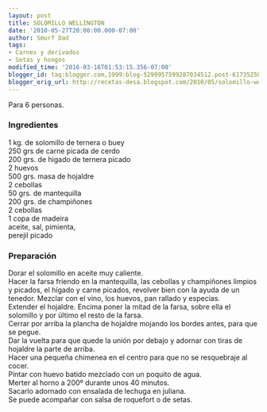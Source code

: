 ```yaml
---
layout: post
title: SOLOMILLO WELLINGTON
date: '2010-05-27T20:00:00.000-07:00'
author: Smurf Dad
tags:
- Carnes y derivados
- Setas y hongos
modified_time: '2016-03-16T01:53:15.356-07:00'
blogger_id: tag:blogger.com,1999:blog-5299957599287034512.post-6173525034505449905
blogger_orig_url: http://recetas-desa.blogspot.com/2010/05/solomillo-wellington.html
---
```


Para 6 personas.<br><h3>Ingredientes</h3><p>1 kg. de solomillo de ternera o buey<br/>250 grs de carne picada de cerdo<br/>200 grs. de higado de ternera picado<br/>2 huevos<br/>500 grs. masa de hojaldre<br/>2 cebollas<br/>50 grs. de mantequilla<br/>200 grs. de champi&ntilde;ones<br/>2 cebollas<br/>1 copa de madeira<br/>aceite, sal, pimienta,<br/>perejil picado</p><h3>Preparaci&oacute;n</h3><p>Dorar el solomillo en aceite muy caliente.<br/>Hacer la farsa friendo en la mantequilla, las cebollas y champi&ntilde;ones limpios y picados, el h&iacute;gado y carne picados, revolver bien con la ayuda de un tenedor. Mezclar con el vino, los huevos, pan rallado y especias.<br/>Extender el hojaldre. Encima poner la mitad de la farsa, sobre ella el solomillo y por &uacute;ltimo el resto de la farsa.<br/>Cerrar por arriba la plancha de hojaldre mojando los bordes antes, para que se pegue.<br/>Dar la vuelta para que quede la uni&oacute;n por debajo y adornar con tiras de hojaldre la parte de arriba.<br/>Hacer una peque&ntilde;a chimenea en el centro para que no se resquebraje al cocer.<br/>Pintar con huevo batido mezclado con un poquito de agua.<br/>Merter al horno a 200&ordm; durante unos 40 minutos.<br/>Sacarlo adornado con ensalada de lechuga en juliana.<br/>Se puede acompa&ntilde;ar con salsa de roquefort o de setas.</p>